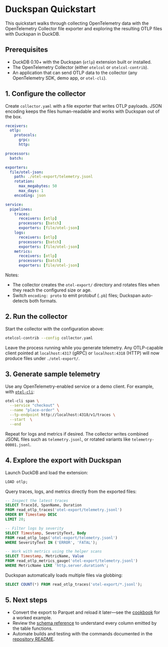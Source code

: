# Duckspan Quickstart

This quickstart walks through collecting OpenTelemetry data with the OpenTelemetry Collector file exporter and exploring the resulting OTLP files with Duckspan in DuckDB.

## Prerequisites

- DuckDB 0.10+ with the Duckspan (`otlp`) extension built or installed.
- The OpenTelemetry Collector (either `otelcol` or `otelcol-contrib`).
- An application that can send OTLP data to the collector (any OpenTelemetry SDK, demo app, or `otel-cli`).

## 1. Configure the collector

Create `collector.yaml` with a file exporter that writes OTLP payloads. JSON encoding keeps the files human-readable and works with Duckspan out of the box.

```yaml
receivers:
  otlp:
    protocols:
      grpc:
      http:

processors:
  batch:

exporters:
  file/otel-json:
    path: ./otel-export/telemetry.jsonl
    rotation:
      max_megabytes: 50
      max_days: 1
    encoding: json

service:
  pipelines:
    traces:
      receivers: [otlp]
      processors: [batch]
      exporters: [file/otel-json]
    logs:
      receivers: [otlp]
      processors: [batch]
      exporters: [file/otel-json]
    metrics:
      receivers: [otlp]
      processors: [batch]
      exporters: [file/otel-json]
```

Notes:
- The collector creates the `otel-export/` directory and rotates files when they reach the configured size or age.
- Switch `encoding: proto` to emit protobuf (`.pb`) files; Duckspan auto-detects both formats.

## 2. Run the collector

Start the collector with the configuration above:

```bash
otelcol-contrib --config collector.yaml
```

Leave the process running while you generate telemetry. Any OTLP-capable client pointed at `localhost:4317` (gRPC) or `localhost:4318` (HTTP) will now produce files under `./otel-export/`.

## 3. Generate sample telemetry

Use any OpenTelemetry-enabled service or a demo client. For example, with [`otel-cli`](https://github.com/equinix-labs/otel-cli):

```bash
otel-cli span \
  --service "checkout" \
  --name "place-order" \
  --tp-endpoint http://localhost:4318/v1/traces \
  --start  \
  --end
```

Repeat for logs and metrics if desired. The collector writes combined JSONL files such as `telemetry.jsonl`, or rotated variants like `telemetry-00001.jsonl`.

## 4. Explore the export with Duckspan

Launch DuckDB and load the extension:

```sql
LOAD otlp;
```

Query traces, logs, and metrics directly from the exported files:

```sql
-- Inspect the latest traces
SELECT TraceId, SpanName, Duration
FROM read_otlp_traces('otel-export/telemetry.jsonl')
ORDER BY Timestamp DESC
LIMIT 20;

-- Filter logs by severity
SELECT Timestamp, SeverityText, Body
FROM read_otlp_logs('otel-export/telemetry.jsonl')
WHERE SeverityText IN ('ERROR', 'FATAL');

-- Work with metrics using the helper scans
SELECT Timestamp, MetricName, Value
FROM read_otlp_metrics_gauge('otel-export/telemetry.jsonl')
WHERE MetricName LIKE 'http.server.duration%';
```

Duckspan automatically loads multiple files via globbing:

```sql
SELECT COUNT(*) FROM read_otlp_traces('otel-export/*.jsonl');
```

## 5. Next steps

- Convert the export to Parquet and reload it later—see the [cookbook](../cookbook/README.md#export-telemetry-to-parquet) for a worked example.
- Review the [schema reference](../schema/README.md) to understand every column emitted by the table functions.
- Automate builds and testing with the commands documented in the [repository README](../../README.md).
